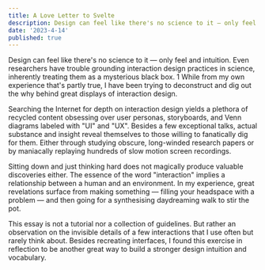 ```yaml
---
title: A Love Letter to Svelte
description: Design can feel like there's no science to it — only feel and intuition. Even researchers have trouble grounding interaction design practices in science, inherently treating them as a mysterious black box. 1 While from my own experience that's partly true, I have been trying to deconstruct and dig out the why behind great displays of interaction design.
date: '2023-4-14'
published: true
---
```


Design can feel like there's no science to it — only feel and intuition. Even researchers have trouble grounding interaction design practices in science, inherently treating them as a mysterious black box. 1 While from my own experience that's partly true, I have been trying to deconstruct and dig out the why behind great displays of interaction design.

Searching the Internet for depth on interaction design yields a plethora of recycled content obsessing over user personas, storyboards, and Venn diagrams labeled with "UI" and "UX". Besides a few exceptional talks, actual substance and insight reveal themselves to those willing to fanatically dig for them. Either through studying obscure, long-winded research papers or by maniacally replaying hundreds of slow motion screen recordings.

Sitting down and just thinking hard does not magically produce valuable discoveries either. The essence of the word "interaction" implies a relationship between a human and an environment. In my experience, great revelations surface from making something — filling your headspace with a problem — and then going for a synthesising daydreaming walk to stir the pot.

This essay is not a tutorial nor a collection of guidelines. But rather an observation on the invisible details of a few interactions that I use often but rarely think about. Besides recreating interfaces, I found this exercise in reflection to be another great way to build a stronger design intuition and vocabulary.
